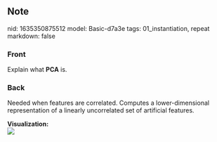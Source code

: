 ## Note
nid: 1635350875512
model: Basic-d7a3e
tags: 01_instantiation, repeat
markdown: false

### Front
Explain what <b>PCA</b> is.

### Back
Needed when features are correlated. Computes a lower-dimensional
representation of a linearly uncorrelated set of artificial
features.
<div>
  <b>Visualization:</b>
</div>
<div><img src=
"paste-e840f0b44561cb07254c895a542a831f7f285597.jpg"></div>
